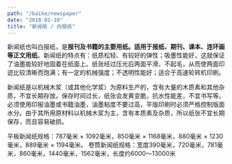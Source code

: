 ```yaml
---
path: "/baike/newspaper"
date: "2018-01-10"
title: "新闻纸 / 白报纸"
---
```


新闻纸也叫白报纸，是**报刊及书籍的主要用纸。适用于报纸、期刊、课本、连环画等正文用纸**。新闻纸的特点有：纸质松轻、有较好的弹性；吸墨性能好，这就保证了油墨能较好地固着在纸面上。纸张经过压光后两面平滑，不起毛，从而使两面印迹比较清晰而饱满；有一定的机械强度；不透明性能好；适合于高速轮转机印刷。   

新闻纸是以机械木浆（或其他化学浆）为原料生产的，含有大量的木质素和其他杂质，不宜长期存放。保存时间过长，纸张会发黄变脆，抗水性能差，不宜书写等。必须使用印报油墨或书籍油墨，油墨粘度不要过高，平版印刷时必须严格控制版面水分。由于其所用原材料以机械木浆为主，含有本质素及杂质，所以纸张不宜长期保存，而且容易破损。   

平板新闻纸规格：787毫米 × 1092毫米，850毫米 × 1168毫米，880毫米 × 1230毫米，889毫米 × 1194毫米。
卷筒新闻纸规格：宽度390毫米，720毫米，781毫米，860毫米，1440毫米，1562毫米，长度约6000～13000米   

